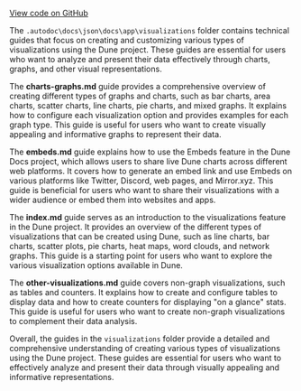 [View code on GitHub](https://dune.com/tree/master/doc\docs\json\docs\app\visualizations)

The `.autodoc\docs\json\docs\app\visualizations` folder contains technical guides that focus on creating and customizing various types of visualizations using the Dune project. These guides are essential for users who want to analyze and present their data effectively through charts, graphs, and other visual representations.

The **charts-graphs.md** guide provides a comprehensive overview of creating different types of graphs and charts, such as bar charts, area charts, scatter charts, line charts, pie charts, and mixed graphs. It explains how to configure each visualization option and provides examples for each graph type. This guide is useful for users who want to create visually appealing and informative graphs to represent their data.

The **embeds.md** guide explains how to use the Embeds feature in the Dune Docs project, which allows users to share live Dune charts across different web platforms. It covers how to generate an embed link and use Embeds on various platforms like Twitter, Discord, web pages, and Mirror.xyz. This guide is beneficial for users who want to share their visualizations with a wider audience or embed them into websites and apps.

The **index.md** guide serves as an introduction to the visualizations feature in the Dune project. It provides an overview of the different types of visualizations that can be created using Dune, such as line charts, bar charts, scatter plots, pie charts, heat maps, word clouds, and network graphs. This guide is a starting point for users who want to explore the various visualization options available in Dune.

The **other-visualizations.md** guide covers non-graph visualizations, such as tables and counters. It explains how to create and configure tables to display data and how to create counters for displaying "on a glance" stats. This guide is useful for users who want to create non-graph visualizations to complement their data analysis.

Overall, the guides in the `visualizations` folder provide a detailed and comprehensive understanding of creating various types of visualizations using the Dune project. These guides are essential for users who want to effectively analyze and present their data through visually appealing and informative representations.
